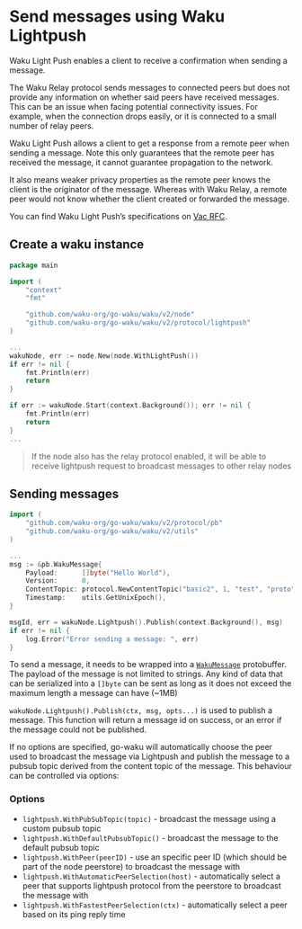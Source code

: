 Send messages using Waku Lightpush
===

Waku Light Push enables a client to receive a confirmation when sending a message.

The Waku Relay protocol sends messages to connected peers but does not provide any information on whether said peers have received messages. This can be an issue when facing potential connectivity issues. For example, when the connection drops easily, or it is connected to a small number of relay peers.

Waku Light Push allows a client to get a response from a remote peer when sending a message. Note this only guarantees that the remote peer has received the message, it cannot guarantee propagation to the network.

It also means weaker privacy properties as the remote peer knows the client is the originator of the message. Whereas with Waku Relay, a remote peer would not know whether the client created or forwarded the message.

You can find Waku Light Push’s specifications on [Vac RFC](https://rfc.vac.dev/spec/19/).


## Create a waku instance
```go
package main

import (
	"context"
    "fmt"

	"github.com/waku-org/go-waku/waku/v2/node"
	"github.com/waku-org/go-waku/waku/v2/protocol/lightpush"
)

...
wakuNode, err := node.New(node.WithLightPush())
if err != nil {
    fmt.Println(err)
    return
}

if err := wakuNode.Start(context.Background()); err != nil {
    fmt.Println(err)
    return
}
...

```
> If the node also has the relay protocol enabled, it will be able to receive lightpush request to broadcast messages to other relay nodes



## Sending messages

```go
import (
    "github.com/waku-org/go-waku/waku/v2/protocol/pb"
    "github.com/waku-org/go-waku/waku/v2/utils"
)

...
msg := &pb.WakuMessage{
    Payload:      []byte("Hello World"),
    Version:      0,
    ContentTopic: protocol.NewContentTopic("basic2", 1, "test", "proto").String(),
    Timestamp:    utils.GetUnixEpoch(),
}

msgId, err = wakuNode.Lightpush().Publish(context.Background(), msg)
if err != nil {
    log.Error("Error sending a message: ", err)
}
```


To send a message, it needs to be wrapped into a [`WakuMessage`](https://rfc.vac.dev/spec/14/) protobuffer.
The payload of the message is not limited to strings. Any kind of data that can be serialized
into a `[]byte` can be sent as long as it does not exceed the maximum length a message can have (~1MB)

`wakuNode.Lightpush().Publish(ctx, msg, opts...)` is used to publish a message. This function will return a message id on success, or an error if the message could not be published.

If no options are specified, go-waku will automatically choose the peer used to broadcast the message via Lightpush and publish the message to a pubsub topic derived from the content topic of the message. This behaviour can be controlled via options:

### Options
- `lightpush.WithPubSubTopic(topic)` - broadcast the message using a custom pubsub topic
- `lightpush.WithDefaultPubsubTopic()` - broadcast the message to the default pubsub topic
- `lightpush.WithPeer(peerID)` - use an specific peer ID (which should be part of the node peerstore) to broadcast the message with 
- `lightpush.WithAutomaticPeerSelection(host)` - automatically select a peer that supports lightpush protocol from the peerstore to broadcast the message with
- `lightpush.WithFastestPeerSelection(ctx)` - automatically select a peer based on its ping reply time
